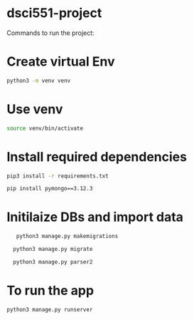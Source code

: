 # dsci551-project

Commands to run the project:


# Create virtual Env
```bash 
python3 -m venv venv
```
# Use venv

```bash
source venv/bin/activate
```
# Install required dependencies
```bash
pip3 install -r requirements.txt
```
```bash
pip install pymongo==3.12.3
```

# Initilaize DBs and import data

```bash
   python3 manage.py makemigrations
  ```
```bash
  python3 manage.py migrate
  ```
```bash
  python3 manage.py parser2
```
# To run the app

```bash
python3 manage.py runserver
```

